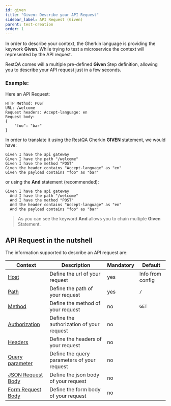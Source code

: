 ```yaml
---
id: given
title: "Given: Describe your API Request"
sidebar_label: API Request (Given)
parent: test-creation
order: 1
---
```


In order to describe your context, the Gherkin language is providing the keywork **Given**.
While trying to test a microservice the context will represented by the API request.

RestQA comes will a multiple pre-defined **Given** Step definition, allowing you to describe your API request just in a few seconds.

### Example:


Here an API Request:

```http
HTTP Method: POST
URL: /welcome
Request headers: Accept-language: en
Request body:
{
    "foo": "bar"
}
```

In order to translate it using the RestQA Gherkin **GIVEN** statement, we would have:

```gherkin
Given I have the api gateway
Given I have the path "/welcome"
Given I have the method "POST"
Given the header contains "Accept-language" as "en"
Given the payload contains "foo" as "bar"
```

or using the **And** statement (recommended):

```gherkin
Given I have the api gateway
  And I have the path "/welcome"
  And I have the method "POST"
  And the header contains "Accept-language" as "en"
  And the payload contains "foo" as "bar"
```

> As you can see the keyword **And** allows you to chain multiple **Given** Statement.


## API Request in the nutshell

The information supported to describe an API request are:


| Context | Description | Mandatory | Default |
| --- | --- | --- |  --- | 
| [Host](#/documentation/given-host) | Define the url of your request  | yes | Info from config |
| [Path](#/documentation/given-path) | Define the path of your request  | yes | `/` |
| [Method](#/documentation/given-method) | Define the method of your request  | no | `GET`
| [Authorization](#/documentation/given-authorization) | Define the authorization of your request  | no | |
| [Headers](#/documentation/given-request-headers) | Define the headers of your request  | no | |
| [Query parameter](#/documentation/given-query-parameter) | Define the query parameters of your request  | no | |
| [JSON Request Body](#/documentation/given-body-json) | Define the json body of your request  | no | |
| [Form Request Body](#/documentation/given-body-form) | Define the form body of your request  | no | |
